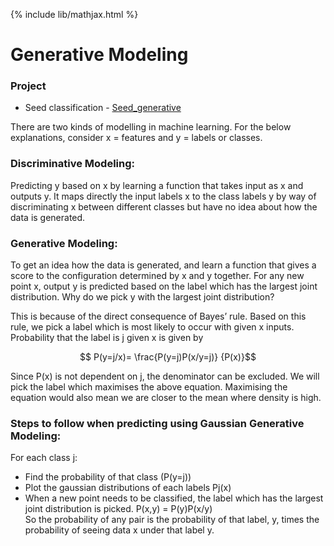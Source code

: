 {% include lib/mathjax.html %}
 
# Generative Modeling
### Project
- Seed classification - [Seed_generative](https://github.com/pskaranth/thelearningcurve/tree/master/Classification/generative)


There are two kinds of modelling in machine learning.
For the below explanations, consider x = features and y = labels or classes.

### Discriminative Modeling:
Predicting y based on x by learning a function that takes input as x and outputs y. It maps directly the input labels x to the class labels y by way of  discriminating x between different classes but have no idea about how the data is generated.

### Generative Modeling:
To get an idea how the data is generated, and learn a function that gives a score to the configuration determined by x and y together.
For any new point x, output y is predicted based on the label which has the largest joint distribution.
Why do we pick y with the largest joint distribution?

This is because of the direct consequence of Bayes’ rule. Based on this rule, we pick a label which is most likely to occur with given x inputs.
Probability that the label is j given x is given by 

$$ P(y=j/x)= \frac{P(y=j)P(x/y=j)} {P(x)}$$
                                       
Since P(x) is not dependent on j, the denominator can be excluded. We will pick the label which maximises the above equation.
Maximising the equation would also mean we are closer to the mean where density is high.

### Steps to follow when predicting using Gaussian Generative Modeling:

For each class j:
* Find the probability of that class (P(y=j))
* Plot the gaussian distributions of each labels Pj(x)
* When a new point needs to be classified, the label which has the largest joint distribution is picked.  P(x,y) = P(y)P(x/y)                
   So the probability of any pair is the probability of that label, y, times the probability of seeing data x under that label y.

